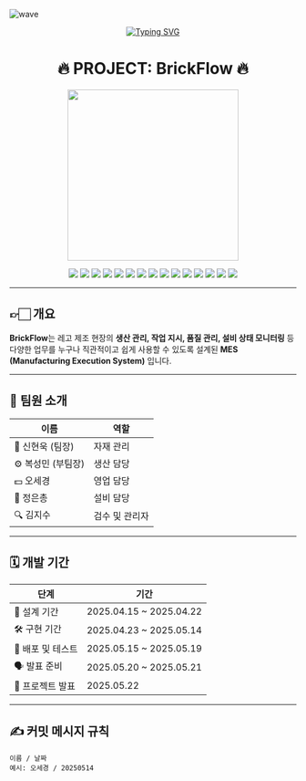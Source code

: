 ![wave](https://capsule-render.vercel.app/api?type=wave&color=auto&height=200&text=BrickFlow)

<p align="center">
  <a href="https://git.io/typing-svg">
    <img src="https://readme-typing-svg.demolab.com?font=%ED%94%BC%EB%9D%BC+%EC%BD%94%EB%93%9C&letterSpacing=%EC%A0%95%EC%83%81&pause=1000&color=4229F7&background=3A63FF00&random=true&width=435&lines=Welcome+to+BrickFlow" alt="Typing SVG" />
  </a>
</p>


<div align="center">

# 🔥 PROJECT: BrickFlow 🔥

</div>
<!-- 도넛 그래프 (개발 구성 비율) -->
<p align="center">
  <img src="https://quickchart.io/chart?c={type:'doughnut',data:{labels:['Frontend','Backend','Libraries'],datasets:[{data:[50,30,20],backgroundColor:['%234FC08D','%23339933','%23FFCE56']}]},options:{plugins:{legend:{position:'bottom'}}}}" width="300"/>
</p>

<p align="center">
  <img src="https://img.shields.io/badge/Node.js-339933?style=for-the-badge&logo=nodedotjs&logoColor=white"/>
  <img src="https://img.shields.io/badge/Express.js-000000?style=for-the-badge&logo=express&logoColor=white"/>
  <img src="https://img.shields.io/badge/MariaDB-003545?style=for-the-badge&logo=mariadb&logoColor=white"/>
  <img src="https://img.shields.io/badge/Vue.js-4FC08D?style=for-the-badge&logo=vue.js&logoColor=white"/>
  <img src="https://img.shields.io/badge/Vue_CLI-42B883?style=for-the-badge&logo=vue.js&logoColor=white"/>
  <img src="https://img.shields.io/badge/Pinia-FADA5E?style=for-the-badge&logo=pinia&logoColor=white"/>
  <img src="https://img.shields.io/badge/TailwindCSS-06B6D4?style=for-the-badge&logo=tailwindcss&logoColor=white"/>
  <img src="https://img.shields.io/badge/SASS-CC6699?style=for-the-badge&logo=sass&logoColor=white"/>
  <img src="https://img.shields.io/badge/Bootstrap-7952B3?style=for-the-badge&logo=bootstrap&logoColor=white"/>
  <img src="https://img.shields.io/badge/PrimeVue-2B579A?style=for-the-badge&logo=prime&logoColor=white"/>
  <img src="https://img.shields.io/badge/CoreUI-E24C3F?style=for-the-badge&logo=coreui&logoColor=white"/>
  <img src="https://img.shields.io/badge/AG%20Grid-F47521?style=for-the-badge&logo=ag-grid&logoColor=white"/>
  <img src="https://img.shields.io/badge/Chart.js-FF6384?style=for-the-badge&logo=chartdotjs&logoColor=white"/>
  <img src="https://img.shields.io/badge/Axios-5A29E4?style=for-the-badge&logo=axios&logoColor=white"/>
  <img src="https://img.shields.io/badge/SweetAlert2-FF4154?style=for-the-badge&logo=sweetalert2&logoColor=white"/>
</p>


---

## 👉🏻 개요

**BrickFlow**는 레고 제조 현장의 **생산 관리, 작업 지시, 품질 관리, 설비 상태 모니터링** 등  
다양한 업무를 누구나 직관적이고 쉽게 사용할 수 있도록 설계된 **MES (Manufacturing Execution System)** 입니다.

---

## 👥 팀원 소개

| 이름 | 역할 |
|------|------|
| 🧱 신현욱 (팀장) | 자재 관리 |
| ⚙️ 복성민 (부팀장) | 생산 담당 |
| 💵 오세경 | 영업 담당 |
| 🔧 정은총 | 설비 담당 |
| 🔍 김지수 | 검수 및 관리자 |

---

## 🗓️ 개발 기간

| 단계 | 기간 |
|------|------|
| 📝 설계 기간 | 2025.04.15 ~ 2025.04.22 |
| 🛠️ 구현 기간 | 2025.04.23 ~ 2025.05.14 |
| 🚀 배포 및 테스트 | 2025.05.15 ~ 2025.05.19 |
| 🗣️ 발표 준비 | 2025.05.20 ~ 2025.05.21 |
| 🎉 프로젝트 발표 | 2025.05.22 |

---

## ✍️ 커밋 메시지 규칙

```text
이름 / 날짜
예시: 오세경 / 20250514

